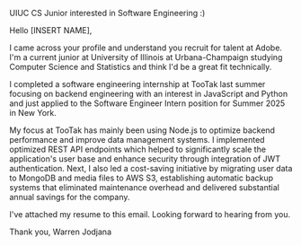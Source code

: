 UIUC CS Junior interested in Software Engineering :)

Hello [INSERT NAME], 

I came across your profile and understand you recruit for talent at Adobe. I'm a current junior at University of Illinois at Urbana-Champaign studying Computer Science and Statistics and think I'd be a great fit technically. 

I completed a software engineering internship at TooTak last summer focusing on backend engineering with an interest in JavaScript and Python and just applied to the Software Engineer Intern position for Summer 2025 in New York.

My focus at TooTak has mainly been using Node.js to optimize backend performance and improve data management systems. I implemented optimized REST API endpoints which helped to significantly scale the application's user base and enhance security through integration of JWT authentication. Next, I also led a cost-saving initiative by migrating user data to MongoDB and media files to AWS S3, establishing automatic backup systems that eliminated maintenance overhead and delivered substantial annual savings for the company.

I've attached my resume to this email. Looking forward to hearing from you.

Thank you, 
Warren Jodjana